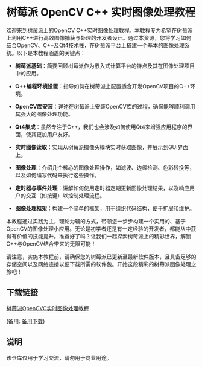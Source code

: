 # 树莓派 OpenCV C++ 实时图像处理教程

欢迎来到树莓派上的OpenCV C++实时图像处理教程。本教程专为希望在树莓派上利用C++进行高效图像捕获与处理的开发者设计。通过本资源，您将学习如何结合OpenCV、C++及Qt4技术栈，在树莓派平台上搭建一个基本的图像处理系统。以下是本教程涵盖的关键点：

- **树莓派基础**：简要回顾树莓派作为嵌入式计算平台的特点及其在图像处理项目中的应用。
  
- **C++编程环境设置**：指导如何在树莓派上配置适合开发OpenCV项目的C++环境。

- **OpenCV库安装**：详述在树莓派上安装OpenCV库的过程，确保能够顺利调用其强大的图像处理功能。

- **Qt4集成**：虽然专注于C++，我们也会涉及如何使用Qt4来增强应用程序的界面，使其更加用户友好。

- **实时图像读取**：实现从树莓派摄像头模块实时获取图像，并展示到GUI界面上。

- **图像处理**：介绍几个核心的图像处理操作，如滤波、边缘检测、色彩转换等，以及如何编写代码来执行这些操作。

- **定时器与事件处理**：讲解如何使用定时器定期更新图像处理结果，以及响应用户的交互（如按键）以控制处理流程。

- **图像处理框架**：构建一个简单的框架，用于组织代码结构，便于扩展和维护。

本教程通过实践为主，理论为辅的方式，带领您一步步构建一个实用的、基于OpenCV的图像处理小应用。无论是初学者还是有一定经验的开发者，都能从中获得有价值的技能提升。准备好了吗？让我们一起探索树莓派上的精彩世界，解锁C++与OpenCV结合带来的无限可能！

请注意，实施本教程前，请确保您的树莓派已更新至最新软件版本，且具备足够的存储空间以及网络连接以便下载所需的软件包。开始这段精彩的树莓派图像处理之旅吧！

## 下载链接
[树莓派OpenCVC实时图像处理教程](https://pan.quark.cn/s/b5af49513deb) 

(备用: [备用下载](https://pan.baidu.com/s/1hgVI43xICOzZSpPpaGDqGw?pwd=1234))

## 说明

该仓库仅用于学习交流，请勿用于商业用途。
